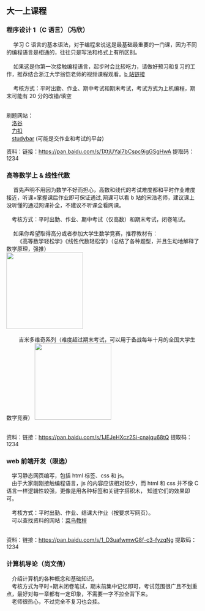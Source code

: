## 大一上课程

### 程序设计 1（C 语言）（冯欣）

&emsp; 学习 C 语言的基本语法，对于编程来说这是最基础最重要的一门课，因为不同的编程语言是相通的，往往只是写法和格式上有所区别。<br><br>
&emsp; 如果这是你第一次接触编程语言，起步时会比较吃力，请做好预习和复习的工作，推荐结合浙江大学翁恺老师的视频课程观看。[b 站链接](https://www.bilibili.com/video/BV19W411B7w1?spm_id_from=333.337.search-card.all.click&vd_source=bf57d4f3d0d901876b350c077c9b9c60)<br><br>
&emsp; 考核方式：平时出勤、作业、期中考试和期末考试，考试方式为上机编程，期末可能有 20 分的改错/填空<br><br>

刷题网站：<br>
&emsp;[洛谷](https://www.luogu.com.cn/)<br>
&emsp;[力扣](https://leetcode.cn/)<br>
&emsp;[studybar](http://page.cau.edu.cn/) (可能是交作业和考试的平台)<br>

资料：链接：https://pan.baidu.com/s/1XtjUYal7bCspc9igGSgHwA 提取码：1234<br>

### 高等数学上 & 线性代数

&emsp; 首先声明不用因为数学不好而担心，高数和线代的考试难度都和平时作业难度接近，听课+掌握课后作业即可保证通过,网课可以看 b 站的宋浩老师，建议课上没听懂的通过网课补全，不建议不听课全看网课。<br><br>
&emsp;考核方式：平时出勤、作业、期中考试（仅高数）和期末考试，闭卷笔试。<br><br>
&emsp; 如果你希望取得高分或者参加大学生数学竞赛，推荐教材有：<br>
&emsp;&emsp;《高等数学轻松学》《线性代数轻松学》（总结了各种题型，并且生动地解释了数学原理，强推）<br>
<img src='https://img3.doubanio.com/lpic/s28114055.jpg' width=200px><br><br>
&emsp;&emsp; 吉米多维奇系列（难度超过期末考试，可以用于备战每年十月的全国大学生数学竞赛）
<img src='https://img.alicdn.com/i2/2041592426/O1CN018qmcVt1Tn9Kri38lo_!!2041592426.jpg' width=200px><br><br>

资料：链接：https://pan.baidu.com/s/1JEJeHXcz2Si-cnajqu68tQ 提取码：1234<br>

### web 前端开发（限选）

&emsp;学习静态网页编写，包括 html 标签、css 和 js。<br>
&emsp;由于大家刚刚接触编程语言，js 的内容应该相对较少，而 html 和 css 并不像 C 语言一样逻辑性较强，更像是用各种标签和关键字搭积木，
知道它们的效果即可。<br><br>
&emsp;考核方式：平时出勤、作业、结课大作业（按要求写网页）。<br>
&emsp;可以查找资料的网站：[菜鸟教程](https://www.runoob.com/)<br><br>

资料：链接：https://pan.baidu.com/s/1_D3uafwmwG8f-c3-fyzqNg 提取码：1234<br>

### 计算机导论（尚文倩）

&emsp;介绍计算机的各种概念和基础知识。<br>
&emsp;考核方式为平时+期末闭卷笔试，期末前集中记忆即可，考试范围很广且不划重点，最好对每一章都有一定印象，不需要一字不拉全背下来。<br>
&emsp;老师很热心，不过完全不复习也会挂。<br><br>
